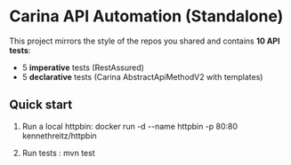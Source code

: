 # Carina API Automation (Standalone)

This project mirrors the style of the repos you shared and contains **10 API tests**:
- 5 **imperative** tests (RestAssured)
- 5 **declarative** tests (Carina AbstractApiMethodV2 with templates)

## Quick start
1) Run a local httpbin:
docker run -d --name httpbin -p 80:80 kennethreitz/httpbin

2) Run tests :
mvn test
